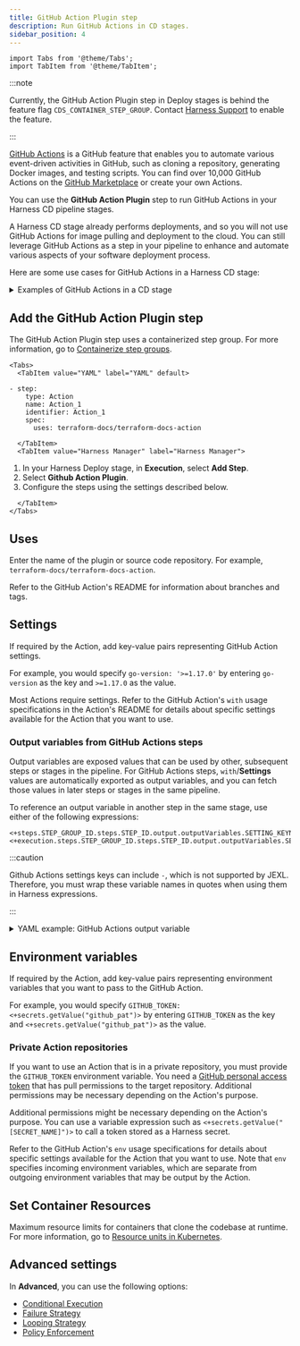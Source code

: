 ```yaml
---
title: GitHub Action Plugin step
description: Run GitHub Actions in CD stages.
sidebar_position: 4
---
```


```mdx-code-block
import Tabs from '@theme/Tabs';
import TabItem from '@theme/TabItem';
```

:::note

Currently, the GitHub Action Plugin step in Deploy stages is behind the feature flag `CDS_CONTAINER_STEP_GROUP`. Contact [Harness Support](mailto:support@harness.io) to enable the feature.

:::

[GitHub Actions](https://docs.github.com/en/actions/learn-github-actions/understanding-github-actions) is a GitHub feature that enables you to automate various event-driven activities in GitHub, such as cloning a repository, generating Docker images, and testing scripts. You can find over 10,000 GitHub Actions on the [GitHub Marketplace](https://github.com/marketplace?type=actions) or create your own Actions.

You can use the **GitHub Action Plugin** step to run GitHub Actions in your Harness CD pipeline stages.

A Harness CD stage already performs deployments, and so you will not use GitHub Actions for image pulling and deployment to the cloud. You can still leverage GitHub Actions as a step in your pipeline to enhance and automate various aspects of your software deployment process. 

Here are some use cases for GitHub Actions in a Harness CD stage:

<details>
<summary>Examples of GitHub Actions in a CD stage</summary>

- **Image tagging and versioning**:
   * *Example GitHub Action*: `docker/metadata-action`.
   * *Trigger*: New image build or release creation.
   * *Workflow Steps*:
     * Generate version numbers or tags for the images based on the codebase or release information.
     * Update manifest files (e.g., Kubernetes deployment files, Docker Compose files) with the newly generated image tags.
     * Commit the updated manifest files back to the repository.
     * Optionally, trigger subsequent actions or notifications based on the updated manifest files.
- **Image scanning and vulnerability assessment**:
   * *Example GitHub Action*: `aquasecurity/trivy-action`.
   * *Trigger*: New image build or image upload to a container registry.
   * *Workflow Steps*:
     * Pull the image from the registry or directly access the image.
     * Run security scanning tools or vulnerability assessment tools against the image.
     * Generate a report highlighting any security vulnerabilities or policy violations found in the image.
     * Optionally, fail the workflow or send notifications based on the severity of the vulnerabilities.
- **Cloud environment configuration validation**:
   * *Example GitHub Action*: `terraform-docs/terraform-docs-action`.
   * *Trigger*: Changes to cloud infrastructure configuration files (e.g., Terraform, CloudFormation).
   * *Workflow Steps*:
     * Validate the cloud infrastructure configuration files for syntax errors, proper formatting, or compliance with best practices.
     * Perform a dry run or plan phase to preview the changes that will be applied to the cloud environment.
     * Optionally, validate specific configuration settings or policies using cloud provider APIs or CLI commands.
     * Provide feedback on the configuration validation results as comments on the pull request or as part of the workflow execution.
- **Image promotion across environments**:
   * *Example GitHub Action*: `juliangruber/approve-pull-request-action`.
   * *Trigger*: Promotion request or manual trigger.
   * *Workflow Steps*:
     * Retrieve the desired image version or tag from a container registry.
     * Update manifest files for different environments (e.g., staging, production) with the selected image version.
     * Commit the updated manifest files back to the repository.
     * Optionally, trigger notifications or additional actions to initiate environment-specific processes (e.g., testing, configuration updates).

:::note

Harness provides built-in scanning and vulnerability assessment using [Security Testing Orchestration](/docs/security-testing-orchestration).

:::

</details>


## Add the GitHub Action Plugin step

The GitHub Action Plugin step uses a containerized step group. For more information, go to [Containerize step groups](/docs/continuous-delivery/x-platform-cd-features/cd-steps/containerized-steps/containerized-step-groups.md).


```mdx-code-block
<Tabs>
  <TabItem value="YAML" label="YAML" default>
```

```
- step:
    type: Action
    name: Action_1
    identifier: Action_1
    spec:
      uses: terraform-docs/terraform-docs-action
```


```mdx-code-block
  </TabItem>
  <TabItem value="Harness Manager" label="Harness Manager">
```

1. In your Harness Deploy stage, in **Execution**, select **Add Step**.
2. Select **Github Action Plugin**.
3. Configure the steps using the settings described below.

```mdx-code-block
  </TabItem>
</Tabs>
```

## Uses

Enter the name of the plugin or source code repository. For example, `terraform-docs/terraform-docs-action`.

Refer to the GitHub Action's README for information about branches and tags.


## Settings

If required by the Action, add key-value pairs representing GitHub Action settings. 

For example, you would specify `go-version: '>=1.17.0'` by entering `go-version` as the key and `>=1.17.0` as the value.

Most Actions require settings. Refer to the GitHub Action's `with` usage specifications in the Action's README for details about specific settings available for the Action that you want to use.

### Output variables from GitHub Actions steps

Output variables are exposed values that can be used by other, subsequent steps or stages in the pipeline. For GitHub Actions steps, `with`/**Settings** values are automatically exported as output variables, and you can fetch those values in later steps or stages in the same pipeline.

To reference an output variable in another step in the same stage, use either of the following expressions:

```
<+steps.STEP_GROUP_ID.steps.STEP_ID.output.outputVariables.SETTING_KEYNAME>
<+execution.steps.STEP_GROUP_ID.steps.STEP_ID.output.outputVariables.SETTING_KEYNAME>
```

:::caution

Github Actions settings keys can include `-`, which is not supported by JEXL. Therefore, you must wrap these variable names in quotes when using them in Harness expressions.

:::

<details>
<summary>YAML example: GitHub Actions output variable</summary>

In the following YAML example, the `setup_go` step uses a `go-version` setting, which is automatically exported as an output variable. The `beta` step includes two expressions referencing the `go-version` output variable.

```yaml
              - step:
                  type: Action
                  name: setup golang
                  identifier: setup_go
                  spec:
                    uses: actions/setup-go@v3
                    with:
                      go-version: `1.17`
              - step:
                  type: Run
                  name: beta
                  identifier: beta
                  spec:
                    shell: Sh
                    command: |-
                      echo <+steps.setup_go.output.outputVariables."go-version">
                      echo <+execution.steps.setup_go.output.outputVariables."go-version">
```

</details>

## Environment variables

If required by the Action, add key-value pairs representing environment variables that you want to pass to the GitHub Action. 

For example, you would specify `GITHUB_TOKEN: <+secrets.getValue("github_pat")>` by entering `GITHUB_TOKEN` as the key and `<+secrets.getValue("github_pat")>` as the value.

### Private Action repositories

If you want to use an Action that is in a private repository, you must provide the `GITHUB_TOKEN` environment variable. You need a [GitHub personal access token](https://docs.github.com/en/authentication/keeping-your-account-and-data-secure/creating-a-personal-access-token) that has pull permissions to the target repository. Additional permissions may be necessary depending on the Action's purpose.

Additional permissions might be necessary depending on the Action's purpose. You can use a variable expression such as `<+secrets.getValue("[SECRET_NAME]")>` to call a token stored as a Harness secret.

Refer to the GitHub Action's `env` usage specifications for details about specific settings available for the Action that you want to use. Note that `env` specifies incoming environment variables, which are separate from outgoing environment variables that may be output by the Action.

## Set Container Resources

Maximum resource limits for containers that clone the codebase at runtime. For more information, go to [Resource units in Kubernetes](https://kubernetes.io/docs/concepts/configuration/manage-resources-containers/#resource-units-in-kubernetes).


## Advanced settings

In **Advanced**, you can use the following options:

* [Conditional Execution](/docs/platform/pipelines/w_pipeline-steps-reference/step-skip-condition-settings/)
* [Failure Strategy](/docs/platform/pipelines/w_pipeline-steps-reference/step-failure-strategy-settings/)
* [Looping Strategy](/docs/platform/pipelines/looping-strategies-matrix-repeat-and-parallelism/)
* [Policy Enforcement](/docs/platform/hovernance/policy-as-code/harness-governance-overview/)
